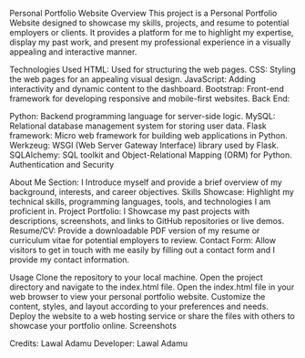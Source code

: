 Personal Portfolio Website
Overview
This project is a Personal Portfolio Website designed to showcase my skills, 
projects, and resume to potential employers or clients. It provides a platform 
for me to highlight my expertise, display my past work, and present my 
professional experience in a visually appealing and interactive manner.

Technologies Used
HTML: Used for structuring the web pages.
CSS: Styling the web pages for an appealing visual design.
JavaScript: Adding interactivity and dynamic content to the dashboard.
Bootstrap: Front-end framework for developing responsive and mobile-first websites.
Back End:

Python: Backend programming language for server-side logic.
MySQL: Relational database management system for storing user data.
Flask framework: Micro web framework for building web applications in Python.
Werkzeug: WSGI (Web Server Gateway Interface) library used by Flask.
SQLAlchemy: SQL toolkit and Object-Relational Mapping (ORM) for Python.
Authentication and Security

About Me Section: I Introduce myself and provide a brief overview of my background, interests, and career objectives.
Skills Showcase: Highlight my technical skills, programming languages, tools, and technologies I am  proficient in.
Project Portfolio: I Showcase my past projects with descriptions, screenshots, and links to GitHub repositories or live demos.
Resume/CV: Provide a downloadable PDF version of my resume or curriculum vitae for potential employers to review.
Contact Form: Allow visitors to get in touch with me easily by filling out a contact form and I provide my contact information.

Usage
Clone the repository to your local machine.
Open the project directory and navigate to the index.html file.
Open the index.html file in your web browser to view your personal portfolio website.
Customize the content, styles, and layout according to your preferences and needs.
Deploy the website to a web hosting service or share the files with others to showcase your portfolio online.
Screenshots

Credits: Lawal Adamu
Developer: Lawal Adamu
